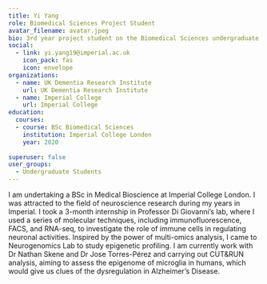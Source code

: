 ```yaml
---
title: Yi Yang
role: Biomedical Sciences Project Student
avatar_filename: avatar.jpeg
bio: 3rd year project student on the Biomedical Sciences undergraduate program at Imperial
social:
  - link: yi.yang19@imperial.ac.uk
    icon_pack: fas
    icon: envelope
organizations:
  - name: UK Dementia Research Institute
    url: UK Dementia Research Institute
  - name: Imperial College
    url: Imperial College
education:
  courses:
  - course: BSc Biomedical Sciences
    institution: Imperial College London
    year: 2020
      
superuser: false
user_groups:
  - Undergraduate Students
---
```


I am undertaking a BSc in Medical Bioscience at Imperial College London. I was attracted to the field of neuroscience research during my years in Imperial. I took a 3-month internship in Professor Di Giovanni’s lab, where I used a series of molecular techniques, including immunofluorescence, FACS, and RNA-seq, to investigate the role of immune cells in regulating neuronal activities. Inspired by the power of multi-omics analysis, I came to Neurogenomics Lab to study epigenetic profiling. I am currently work with Dr Nathan Skene and Dr Jose Torres-Pérez and carrying out CUT&RUN analysis, aiming to assess the epigenome of microglia in humans, which would give us clues of the dysregulation in Alzheimer’s Disease.


